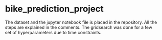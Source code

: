 # bike_prediction_project
The dataset and the jupyter notebook file is placed in the repository. All the steps are explained in the comments.
The gridsearch was done for a few set of hyperparameters due to time constraints.
